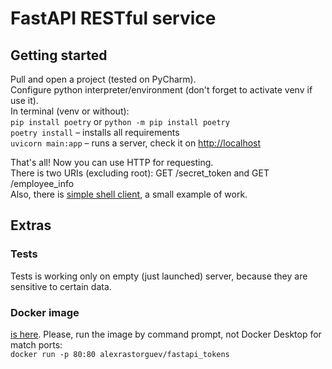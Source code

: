 # FastAPI RESTful service
## Getting started
Pull and open a project (tested on PyCharm).  
Configure python interpreter/environment (don't forget to activate venv if use it).  
In terminal (venv or without):  
`pip install poetry` or `python -m pip install poetry`  
`poetry install`   – installs all requirements  
`uvicorn main:app` – runs a server, check it on <http://localhost>  

That's all! Now you can use HTTP for requesting.  
There is two URIs (excluding root): GET /secret_token and GET /employee_info  
Also, there is [simple shell client](test_user_client.py), a small example of work.

## Extras
### Tests
Tests is working only on empty (just launched) server, because they are sensitive to certain data.
### Docker image
[is here](https://hub.docker.com/repository/docker/alexrastorguev/fastapi_tokens).
Please, run the image by command prompt, not Docker Desktop for match ports:  
`docker run -p 80:80 alexrastorguev/fastapi_tokens`
